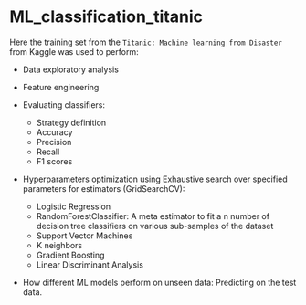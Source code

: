 # ML_classification_titanic
Here the training set from the `Titanic: Machine learning from Disaster` from Kaggle was used to perform:

- Data exploratory analysis

- Feature engineering

- Evaluating classifiers:
  * Strategy definition
  * Accuracy
  * Precision
  * Recall
  * F1 scores

- Hyperparameters optimization using Exhaustive search over specified parameters for estimators (GridSearchCV):
  * Logistic Regression
  * RandomForestClassifier: A meta estimator  to fit a n number of decision tree classifiers on various sub-samples of the dataset
  * Support Vector Machines
  * K neighbors
  * Gradient Boosting
  * Linear Discriminant Analysis

- How different ML models perform on unseen data: Predicting on the test data.  
